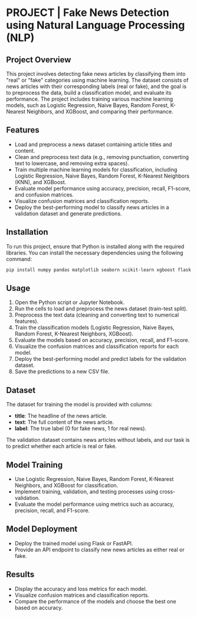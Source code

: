 # PROJECT | Fake News Detection using Natural Language Processing (NLP)

## Project Overview
This project involves detecting fake news articles by classifying them into "real" or "fake" categories using machine learning. 
The dataset consists of news articles with their corresponding labels (real or fake), and the goal is to preprocess the data, build a classification model, and evaluate its performance. 
The project includes training various machine learning models, such as Logistic Regression, Naive Bayes, Random Forest, K-Nearest Neighbors, and XGBoost, and comparing their performance.

## Features
- Load and preprocess a news dataset containing article titles and content.
- Clean and preprocess text data (e.g., removing punctuation, converting text to lowercase, and removing extra spaces).
- Train multiple machine learning models for classification, including Logistic Regression, Naive Bayes, Random Forest, K-Nearest Neighbors (KNN), and XGBoost.
- Evaluate model performance using accuracy, precision, recall, F1-score, and confusion matrices.
- Visualize confusion matrices and classification reports.
- Deploy the best-performing model to classify news articles in a validation dataset and generate predictions.

## Installation
To run this project, ensure that Python is installed along with the required libraries. You can install the necessary dependencies using the following command:

```bash
pip install numpy pandas matplotlib seaborn scikit-learn xgboost flask fastapi lime
```

## Usage
1. Open the Python script or Jupyter Notebook.
2. Run the cells to load and preprocess the news dataset (train-test split).
3. Preprocess the text data (cleaning and converting text to numerical features).
4. Train the classification models (Logistic Regression, Naive Bayes, Random Forest, K-Nearest Neighbors, XGBoost).
5. Evaluate the models based on accuracy, precision, recall, and F1-score.
6. Visualize the confusion matrices and classification reports for each model.
7. Deploy the best-performing model and predict labels for the validation dataset.
8. Save the predictions to a new CSV file.

## Dataset
The dataset for training the model is provided with columns:
- **title**: The headline of the news article.
- **text**: The full content of the news article.
- **label**: The true label (0 for fake news, 1 for real news).

The validation dataset contains news articles without labels, and our task is to predict whether each article is real or fake.

## Model Training
- Use Logistic Regression, Naive Bayes, Random Forest, K-Nearest Neighbors, and XGBoost for classification.
- Implement training, validation, and testing processes using cross-validation.
- Evaluate the model performance using metrics such as accuracy, precision, recall, and F1-score.

## Model Deployment
- Deploy the trained model using Flask or FastAPI.
- Provide an API endpoint to classify new news articles as either real or fake.

## Results
- Display the accuracy and loss metrics for each model.
- Visualize confusion matrices and classification reports.
- Compare the performance of the models and choose the best one based on accuracy.
